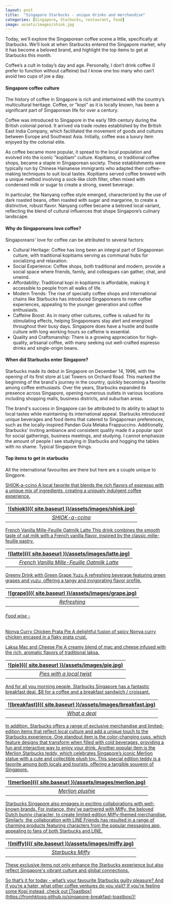 ```yaml
---
layout: post
title:  "Singapore Starbucks - unique drinks and merchandise"
categories: [Singapore, Starbucks, restaurant, food]
image: assets/images/shiok.jpg
---
```


Today, we'll explore the Singaporean coffee scene a little, specifically at Starbucks. We'll look at when Starbucks entered the Singapore market, why it has become a beloved brand, and highlight the top items to get at Starbucks this month. 

Coffee’s a cult in today’s day and age. Personally, I don’t drink coffee (I prefer to function without caffeine) but I know one too many who can’t avoid two cups of joe a day. 

#### Singapore coffee culture

The history of coffee in Singapore is rich and intertwined with the country’s multicultural heritage. Coffee, or "kopi" as it is locally known, has been a significant part of Singaporean life for over a century.

Coffee was introduced to Singapore in the early 19th century during the British colonial period. It arrived via trade routes established by the British East India Company, which facilitated the movement of goods and cultures between Europe and Southeast Asia. Initially, coffee was a luxury item enjoyed by the colonial elite.

As coffee became more popular, it spread to the local population and evolved into the iconic "kopitiam" culture. Kopitiams, or traditional coffee shops, became a staple in Singaporean society. These establishments were typically run by Chinese Hainanese immigrants who adapted their coffee-making techniques to suit local tastes. Kopitiams served coffee brewed with a unique method involving a sock-like cloth filter, often mixed with condensed milk or sugar to create a strong, sweet beverage.

In particular, the Nanyang coffee style emerged, characterized by the use of dark roasted beans, often roasted with sugar and margarine, to create a distinctive, robust flavor. Nanyang coffee became a beloved local variant, reflecting the blend of cultural influences that shape Singapore’s culinary landscape.

#### Why do Singaporeans love coffee?

Singaporeans' love for coffee can be attributed to several factors:

+ Cultural Heritage: Coffee has long been an integral part of Singaporean culture, with traditional kopitiams serving as communal hubs for socializing and relaxation.
+ Social Experience: Coffee shops, both traditional and modern, provide a social space where friends, family, and colleagues can gather, chat, and unwind.
+ Affordability: Traditional kopi in kopitiams is affordable, making it accessible to people from all walks of life.
+ Modern Trends: The rise of specialty coffee shops and international chains like Starbucks has introduced Singaporeans to new coffee experiences, appealing to the younger generation and coffee enthusiasts.
+ Caffeine Boost: As in many other cultures, coffee is valued for its stimulating effects, helping Singaporeans stay alert and energized throughout their busy days. Singapore does have a hustle and bustle culture with long working hours so caffeine is essential.
+ Quality and Craftsmanship: There is a growing appreciation for high-quality, artisanal coffee, with many seeking out well-crafted espresso drinks and single-origin beans.

#### When did Starbucks enter Singapore?

Starbucks made its debut in Singapore on December 14, 1996, with the opening of its first store at Liat Towers on Orchard Road. This marked the beginning of the brand's journey in the country, quickly becoming a favorite among coffee enthusiasts. Over the years, Starbucks expanded its presence across Singapore, opening numerous outlets in various locations including shopping malls, business districts, and suburban areas.

The brand's success in Singapore can be attributed to its ability to adapt to local tastes while maintaining its international appeal. Starbucks introduced unique beverages and food items that catered to Singaporean preferences, such as the locally-inspired Pandan Gula Melaka Frappuccino. Additionally, Starbucks' inviting ambiance and consistent quality made it a popular spot for social gatherings, business meetings, and studying. I cannot emphasize the amount of people I see studying in Starbucks and hogging the tables with no shame. Typical Singapore things.

#### Top items to get in starbucks

All the international favourites are there but here are a couple unique to Singpore.

<u>SHIOK-a-ccino<u>
A local favorite that blends the rich flavors of espresso with a unique mix of ingredients, creating a uniquely indulgent coffee experience.

| ![shiok]({{ site.baseurl }}/assets/images/shiok.jpg)
|:--:| 
|  *SHIOK-a-ccino*  |

<u>French Vanilla Mille-Feuille Oatmilk Latte<u>
This drink combines the smooth taste of oat milk with a French vanilla flavor, inspired by the classic mille-feuille pastry.

| ![latte]({{ site.baseurl }}/assets/images/latte.jpg)
|:--:| 
|  *French Vanilla Mille-Feuille Oatmilk Latte*  |

<u>Greeny Drink with Green Grape Yuzu<u>
A refreshing beverage featuring green grapes and yuzu, offering a tangy and invigorating flavor profile.

| ![grape]({{ site.baseurl }}/assets/images/grape.jpg)
|:--:| 
|  *Refreshing*  |

###### Food wise -

<u>Nonya Curry Chicken Prata Pie<u>
A delightful fusion of spicy Nonya curry chicken encased in a flaky prata crust.

<u>Laksa Mac and Cheese Pie<u>
A creamy blend of mac and cheese infused with the rich, aromatic flavors of traditional laksa.

| ![pie]({{ site.baseurl }}/assets/images/pie.jpg)
|:--:| 
|  *Pies with a local twist*  |

And for all you morning people, Starbucks Singapore has a fantastic breakfast deal. $8 for a coffee and a breakfast sandwich / croissant.

| ![breakfast]({{ site.baseurl }}/assets/images/breakfast.jpg)
|:--:| 
|  *What a deal*  |

In addition, Starbucks offers a range of exclusive merchandise and limited-edition items that reflect local culture and add a unique touch to the Starbucks experience. One standout item is the color-changing cups, which feature designs that transform when filled with cold beverages, providing a fun and interactive way to enjoy your drink. Another popular item is the Merlion Starbucks teddy, which celebrates Singapore’s iconic Merlion statue with a cute and collectible plush toy. This special edition teddy is a favorite among both locals and tourists, offering a tangible souvenir of Singapore.

| ![merlion]({{ site.baseurl }}/assets/images/merlion.jpg)
|:--:| 
|  *Merlion plushie*  |

Starbucks Singapore also engages in exciting collaborations with well-known brands. For instance, they've partnered with Miffy, the beloved Dutch bunny character, to create limited-edition Miffy-themed merchandise. Similarly, the collaboration with LINE Friends has resulted in a range of charming products featuring characters from the popular messaging app, appealing to fans of both Starbucks and LINE.

| ![miffy]({{ site.baseurl }}/assets/images/miffy.jpg)
|:--:| 
|  *Starbucks Miffy*  |

These exclusive items not only enhance the Starbucks experience but also reflect Singapore's vibrant culture and global connections.

So that’s it for today - what’s your favourite Starbucks guilty pleasure? And if you’re a hater, what other coffee ventures do you visit? If you're feeling some Kopi instead, check out [Toastbox] (https://fromhktosg.github.io/singapore-breakfast-toastbox/)!